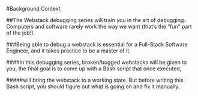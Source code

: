 #Background Context

##The Webstack debugging series will train you in the art of debugging. Computers and software rarely work the way we want (that’s the “fun” part of the job!).

###Being able to debug a webstack is essential for a Full-Stack Software Engineer, and it takes practice to be a master of it.

####In this debugging series, broken/bugged webstacks will be given to you, the final goal is to come up with a Bash script that once executed,

#####will bring the webstack to a working state. But before writing this Bash script, you should figure out what is going on and fix it manually.
